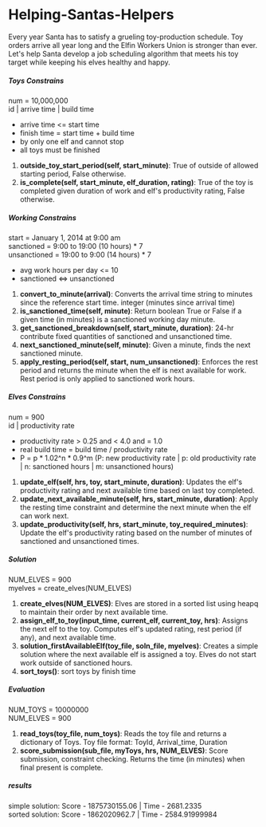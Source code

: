 Helping-Santas-Helpers
======================

Every year Santa has to satisfy a grueling toy-production schedule. Toy orders arrive all year long and the Elfin Workers Union is stronger than ever. Let's help Santa develop a job scheduling algorithm that meets his toy target while keeping his elves healthy and happy.


##### Toys Constrains
num = 10,000,000 <br>
id | arrive time | build time 
 - arrive time <= start time
 - finish time = start time + build time
 - by only one elf and cannot stop
 - all toys must be finished
1. **outside_toy_start_period(self, start_minute)**: True of outside of allowed starting period, False otherwise. 
2. **is_complete(self, start_minute, elf_duration, rating)**: True of the toy is completed given duration of work and elf's productivity rating, False otherwise. 


##### Working Constrains
start = January 1, 2014 at 9:00 am <br>
sanctioned = 9:00 to 19:00 (10 hours) * 7 <br>
unsanctioned = 19:00 to 9:00 (14 hours) * 7 <br>
 - avg work hours per day <= 10
 - sanctioned <=> unsanctioned
1. **convert_to_minute(arrival)**: Converts the arrival time string to minutes since the reference start time. integer (minutes since arrival time)
2. **is_sanctioned_time(self, minute)**: Return boolean True or False if a given time (in minutes) is a sanctioned working day minute.
3. **get_sanctioned_breakdown(self, start_minute, duration)**: 24-hr contribute fixed quantities of sanctioned and unsanctioned time.
4. **next_sanctioned_minute(self, minute)**: Given a minute, finds the next sanctioned minute.
5. **apply_resting_period(self, start, num_unsanctioned)**: Enforces the rest period and returns the minute when the elf is next available for work. Rest period is only applied to sanctioned work hours.


##### Elves Constrains
num = 900 <br>
id | productivity rate
 - productivity rate > 0.25 and < 4.0 and = 1.0
 - real build time = build time / productivity rate
 - P = p * 1.02^n * 0.9^m (P: new productivity rate | p: old productivity rate | n: sanctioned hours | m: unsanctioned hours)
1. **update_elf(self, hrs, toy, start_minute, duration)**: Updates the elf's productivity rating and next available time based on last toy completed.
2. **update_next_available_minute(self, hrs, start_minute, duration)**: Apply the resting time constraint and determine the next minute when the elf can work next.
3. **update_productivity(self, hrs, start_minute, toy_required_minutes)**: Update the elf's productivity rating based on the number of minutes of sanctioned and unsanctioned times.


##### Solution
NUM_ELVES = 900 <br>
myelves = create_elves(NUM_ELVES)
1. **create_elves(NUM_ELVES)**: Elves are stored in a sorted list using heapq to maintain their order by next available time.
2. **assign_elf_to_toy(input_time, current_elf, current_toy, hrs)**: Assigns the next elf to the toy. Computes elf's updated rating, rest period (if any), and next available time.
3. **solution_firstAvailableElf(toy_file, soln_file, myelves)**: Creates a simple solution where the next available elf is assigned a toy. Elves do not start work outside of sanctioned hours.
4. **sort_toys()**: sort toys by finish time

##### Evaluation
NUM_TOYS = 10000000 <br>
NUM_ELVES = 900
1. **read_toys(toy_file, num_toys)**: Reads the toy file and returns a dictionary of Toys. Toy file format: ToyId, Arrival_time, Duration
2. **score_submission(sub_file, myToys, hrs, NUM_ELVES)**: Score submission, constraint checking. Returns the time (in minutes) when final present is complete.

##### results
simple solution: Score - 1875730155.06 | Time - 2681.2335 <br>
sorted solution: Score - 1862020962.7 | Time - 2584.91999984


